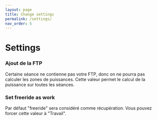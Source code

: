 ```yaml
---
layout: page
title: Change settings
permalink: /settings/
nav_order: 5
---
```


# Settings

### Ajout de la FTP
Certaine séance ne contienne pas votre FTP, donc on ne pourra pas calculer les zones de puissances. Cette valeur permet le calcul de la puissance sur toutes les séances.

### Set freeride as work
Par défaut "freeride" sera considéré comme récupération. Vous pouvez forcer cette valeur à "Travail".
